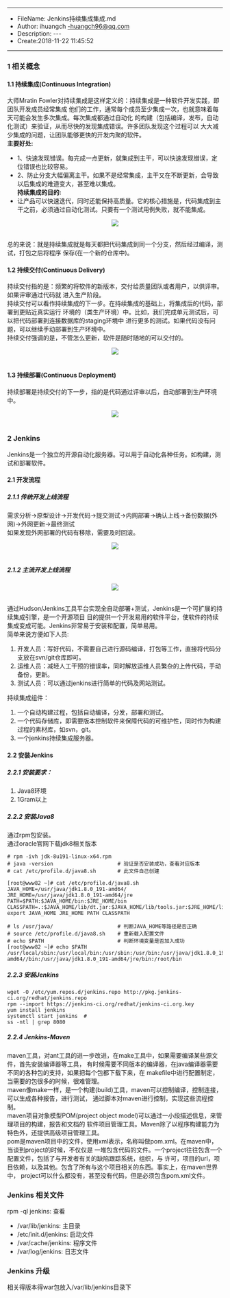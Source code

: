 ___
- FileName: Jenkins持续集成集成.md
- Author: ihuangch -huangch96@qq.com
- Description: ---
- Create:2018-11-22 11:45:52
___

### 1 相关概念
#### 1.1 持续集成(Continuous Integration)
大师Mratin Fowler对持续集成是这样定义的：持续集成是一种软件开发实践，即团队开发成员经常集成
他们的工作，通常每个成员至少集成一次，也就意味着每天可能会发生多次集成。每次集成都通过自动化
的构建（包括编译，发布，自动化测试）来验证，从而尽快的发现集成错误。许多团队发现这个过程可以
大大减少集成的问题，让团队能够更快的开发内聚的软件。  
**主要好处:**
- 1、快速发现错误。每完成一点更新，就集成到主干，可以快速发现错误，定位错误也比较容易。  
- 2、防止分支大幅偏离主干。如果不是经常集成，主干又在不断更新，会导致以后集成的难道变大，甚至难以集成。  
**持续集成的目的:**
- 让产品可以快速迭代，同时还能保持高质量。它的核心措施是，代码集成到主干之前，必须通过自动化测试。只要有一个测试用例失败，就不能集成。

<div align="center"> <img src="https://github.com/ihuangch/blog/blob/master/Ops/pic/ci.png" /> </div><br> 

总的来说：就是持续集成就是每天都把代码集成到同一个分支，然后经过编译，测试，打包之后将程序
保存(在一个新的仓库中)。

#### 1.2 持续交付(Continuous Delivery)
持续交付指的是：频繁的将软件的新版本，交付给质量团队或者用户，以供评审。如果评审通过代码就
进入生产阶段。  
持续交付可以看作持续集成的下一步。在持续集成的基础上，将集成后的代码，部署到更贴近真实运行
环境的（类生产环境）中。比如，我们完成单元测试后，可以把代码部署到连接数据库的staging环境中
进行更多的测试。如果代码没有问题，可以继续手动部署到生产环境中。  
持续交付强调的是，不管怎么更新，软件是随时随地的可以交付的。  

<div align="center"> <img src="https://github.com/ihuangch/blog/blob/master/Ops/pic/cd1.png" /> </div><br> 

#### 1.3 持续部署(Continuous Deployment)
持续部署是持续交付的下一步，指的是代码通过评审以后，自动部署到生产环境中。  

<div align="center"> <img src="https://github.com/ihuangch/blog/blob/master/Ops/pic/cd2.png" /> </div><br> 


### 2 Jenkins
Jenkins是一个独立的开源自动化服务器。可以用于自动化各种任务。如构建，测试和部署软件。  
#### 2.1 开发流程
##### 2.1.1 传统开发上线流程
需求分析->原型设计->开发代码->提交测试->内网部署->确认上线->备份数据(外网)->外网更新->最终测试  
如果发现外网部署的代码有移除，需要及时回滚。  

<div align="center"> <img src="https://github.com/ihuangch/blog/blob/master/Ops/pic/code-old.png" /> </div><br> 

##### 2.1.2 主流开发上线流程

<div align="center"> <img src="https://github.com/ihuangch/blog/blob/master/Ops/pic/code-new.png" /> </div><br> 

通过Hudson/Jenkins工具平台实现全自动部署+测试，Jenkins是一个可扩展的持续集成引擎，是一个开源项目
目的提供一个开发易用的软件平台，使软件的持续集成变成可能。Jenkins非常易于安装和配置，简单易用。  
简单来说方便如下人员:  
1. 开发人员：写好代码，不需要自己进行源码编译，打包等工作，直接将代码分支放在svn/git仓库即可。
2. 运维人员：减轻人工干预的错误率，同时解放运维人员繁杂的上传代码，手动备份，更新。
3. 测试人员：可以通过jenkins进行简单的代码及网站测试。


持续集成组件：  
1. 一个自动构建过程，包括自动编译，分发，部署和测试。
2. 一个代码存储库，即需要版本控制软件来保障代码的可维护性，同时作为构建过程的素材库，如svn，git。
3. 一个jenkins持续集成服务器。

#### 2.2 安装Jenkins
##### 2.2.1 安装要求：  
1. Java8环境
2. 1Gram以上
##### 2.2.2 安装Java8
通过rpm包安装。  
通过oracle官网下载jdk8相关版本
```
# rpm -ivh jdk-8u191-linux-x64.rpm
# java -version                     # 验证是否安装成功，查看对应版本
# cat /etc/profile.d/java8.sh       # 此文件自己创建

[root@www82 ~]# cat /etc/profile.d/java8.sh 
JAVA_HOME=/usr/java/jdk1.8.0_191-amd64/
JRE_HOME=/usr/java/jdk1.8.0_191-amd64/jre
PATH=$PATH:$JAVA_HOME/bin:$JRE_HOME/bin
CLASSPATH=.:$JAVA_HOME/lib/dt.jar:$JAVA_HOME/lib/tools.jar:$JRE_HOME/lib
export JAVA_HOME JRE_HOME PATH CLASSPATH

# ls /usr/java/                     # 判断JAVA_HOME等路径是否正确
# source /etc/profile.d/java8.sh    # 重新载入配置文件
# echo $PATH						# 判断环境变量是否加入成功
[root@www82 ~]# echo $PATH
/usr/local/sbin:/usr/local/bin:/usr/sbin:/usr/bin:/usr/java/jdk1.8.0_191-amd64//bin:/usr/java/jdk1.8.0_191-amd64/jre/bin:/root/bin
```
##### 2.2.3 安装Jenkins
```
wget -O /etc/yum.repos.d/jenkins.repo http://pkg.jenkins-ci.org/redhat/jenkins.repo
rpm --import https://jenkins-ci.org/redhat/jenkins-ci.org.key
yum install jenkins
systemctl start jenkins  #
ss -ntl | grep 8080
```

##### 2.2.4 Jenkins-Maven
maven工具，对ant工具的进一步改进，在make工具中，如果需要编译某些源文件，首先安装编译器等工具，
有时候需要不同版本的编译器，在java编译器需要不同的各种包的支持，如果把每个包都下载下来，在
makefile中进行配置制定，当需要的包很多的时候，很难管理。  
maven像make一样，是一个构建(build)工具，maven可以控制编译，控制连接，可以生成各种报告，进行测试，
通过脚本对maven进行控制，实现这些流程控制。  
maven项目对象模型POM(project object model)可以通过一小段描述信息，来管理项目的构建，报告和文档的
软件项目管理工具。Maven除了以程序构建能力为特色外，还提供高级项目管理工具。  
pom是maven项目中的文件，使用xml表示，名称叫做pom.xml。在maven中，当谈到project的时候，不仅仅是
一堆包含代码的文件。一个project往往包含一个配置文件，包括了与开发者有关的缺陷跟踪系统，组织，与
许可，项目的url，项目依赖，以及其他。包含了所有与这个项目相关的东西。事实上，在maven世界中，
project可以什么都没有，甚至没有代码，但是必须包含pom.xml文件。  



### Jenkins 相关文件
rpm -ql jenkins: 查看
- /var/lib/jenkins: 主目录
- /etc/init.d/jenkins: 启动文件
- /var/cache/jenkins: 程序文件
- /var/log/jenkins: 日志文件


### Jenkins 升级
相关得版本得war包放入/var/lib/jenkins目录下

